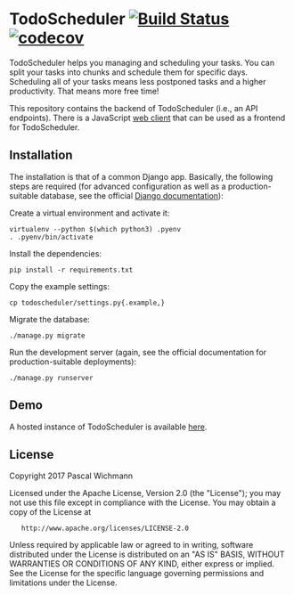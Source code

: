 TodoScheduler [![Build Status](https://travis-ci.org/wichmannpas/todoscheduler.svg?branch=master)](https://travis-ci.org/wichmannpas/todoscheduler) [![codecov](https://codecov.io/gh/wichmannpas/todoscheduler/branch/master/graph/badge.svg)](https://codecov.io/gh/wichmannpas/todoscheduler)
================================================================================================================================================================================================================================================================================================

TodoScheduler helps you managing and scheduling your tasks. You can split your tasks into chunks and schedule them for specific days.
Scheduling all of your tasks means less postponed tasks and a higher productivity. That means more free time!

This repository contains the backend of TodoScheduler (i.e., an API endpoints).
There is a JavaScript [web client](https://github.com/wichmannpas/todoscheduler-webclient) that can be used as a frontend for TodoScheduler.

Installation
------------

The installation is that of a common Django app. Basically, the following steps are required (for advanced configuration as well as a production-suitable database, see the official [Django documentation](https://docs.djangoproject.com/)):

Create a virtual environment and activate it:

```
virtualenv --python $(which python3) .pyenv
. .pyenv/bin/activate
```

Install the dependencies:

```
pip install -r requirements.txt
```

Copy the example settings:

```
cp todoscheduler/settings.py{.example,}
```

Migrate the database:

```
./manage.py migrate
```

Run the development server (again, see the official documentation for production-suitable deployments):

```
./manage.py runserver
```

Demo
----

A hosted instance of TodoScheduler is available [here](https://todoscheduler.pwsrv.de).

License
-------

Copyright 2017 Pascal Wichmann

   Licensed under the Apache License, Version 2.0 (the "License");
   you may not use this file except in compliance with the License.
   You may obtain a copy of the License at

       http://www.apache.org/licenses/LICENSE-2.0

   Unless required by applicable law or agreed to in writing, software
   distributed under the License is distributed on an "AS IS" BASIS,
   WITHOUT WARRANTIES OR CONDITIONS OF ANY KIND, either express or implied.
   See the License for the specific language governing permissions and
   limitations under the License.

